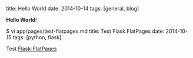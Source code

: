 title: Hello World
date: 2014-10-14
tags: [general, blog]

**Hello World**!

$ vi app/pages/test-flatpages.md
title: Test Flask FlatPages
date: 2014-10-15
tags: [python, flask]

Test [Flask-FlatPages](https://pythonhosted.org/Flask-FlatPages/)
